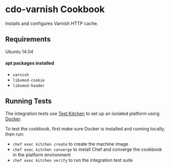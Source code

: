 cdo-varnish Cookbook
====================
Installs and configures Varnish HTTP cache.

Requirements
------------
Ubuntu 14.04

#### apt packages installed
- `varnish`
- `libvmod-cookie`
- `libvmod-header`

Running Tests
-------------------
The integration tests use [Test Kitchen](http://kitchen.ci/) to set up an isolated platform using [Docker](https://www.docker.com/).

To test the cookbook, first make sure Docker is installed and running locally, then run:
- `chef exec kitchen create` to create the machine image
- `chef exec kitchen converge` to install Chef and converge the cookbook in the platform environment
- `chef exec kitchen verify` to run the integration test suite
